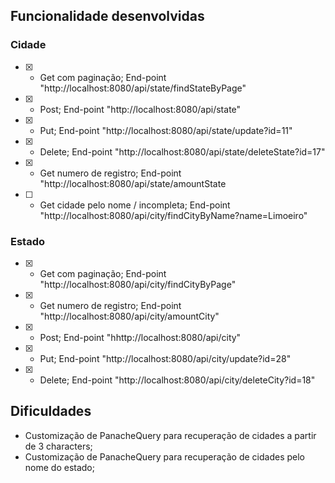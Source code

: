 ## Funcionalidade desenvolvidas
### Cidade
- [x] - Get com paginação; End-point "http://localhost:8080/api/state/findStateByPage"
- [x] - Post; End-point "http://localhost:8080/api/state"
- [x] - Put; End-point "http://localhost:8080/api/state/update?id=11"
- [x] - Delete; End-point "http://localhost:8080/api/state/deleteState?id=17"
- [x] - Get numero de registro; End-point "http://localhost:8080/api/state/amountState
- [ ] - Get cidade pelo nome / incompleta; End-point "http://localhost:8080/api/city/findCityByName?name=Limoeiro"

### Estado
- [x] - Get com paginação; End-point "http://localhost:8080/api/city/findCityByPage"
- [x] - Get numero de registro; End-point "http://localhost:8080/api/city/amountCity"
- [x] - Post; End-point "hhttp://localhost:8080/api/city"
- [x] - Put; End-point "http://localhost:8080/api/city/update?id=28"
- [x] - Delete; End-point "http://localhost:8080/api/city/deleteCity?id=18"

## Dificuldades
- Customização de PanacheQuery para recuperação de cidades a partir de 3 characters;
- Customização de PanacheQuery para recuperação de cidades pelo nome do estado;

